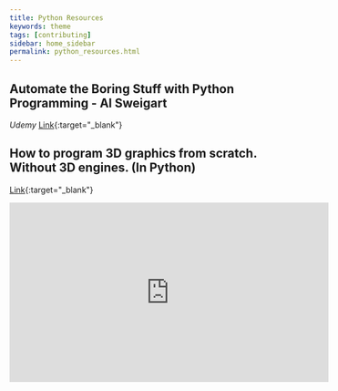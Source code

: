 ```yaml
---
title: Python Resources
keywords: theme
tags: [contributing]
sidebar: home_sidebar
permalink: python_resources.html
---
```


## Automate the Boring Stuff with Python Programming - Al Sweigart
_Udemy_
[Link](https://www.udemy.com/course/automate/){:target="_blank"}

## How to program 3D graphics from scratch. Without 3D engines. (In Python)
[Link](https://www.youtube.com/watch?v=g4E9iq0BixA){:target="_blank"}

<iframe width="560" height="315" src="https://www.youtube.com/embed/g4E9iq0BixA" frameborder="0" allow="accelerometer; autoplay; clipboard-write; encrypted-media; gyroscope; picture-in-picture" allowfullscreen></iframe>